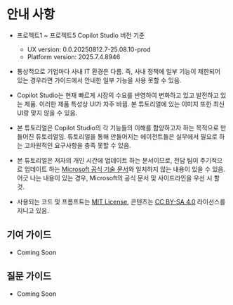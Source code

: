 # 안내 사항

- 프로젝트1 ~ 프로젝트5 Copilot Studio 버전 기준
  - UX version: 0.0.20250812.7-25.08.10-prod
  - Platform version: 2025.7.4.8946

- 통상적으로 기업마다 사내 IT 환경은 다름. 즉, 사내 정책에 일부 기능이 제한되어 있는 경우라면 가이드에서 안내한 일부 기능을 사용 못할 수 있음.

- Copilot Studio는 현재 빠르게 시장의 수요를 반영하여 변화하고 있고 발전하고 있는 제품. 이러한 제품 특성상 UI가 자주 바뀜. 본 튜토리얼에 있는 이미지 또한 최신 UI랑 맞지 않을 수 있음.

- 본 튜토리얼은 Copilot Studio의 각 기능들의 이해를 함양하고자 하는 목적으로 만들어진 튜토리얼임. 튜토리얼을 통해 만들어지는 에이전트들은 실무에서 필요로 하는 고차원적인 요구사항을 충족 못할 수 있음.

- 본 튜토리얼은 저자의 개인 시간에 업데이트 하는 문서이므로, 전담 팀이 주기적으로 업데이트 하는 [Microsoft 공식 기술 문서](https://learn.microsoft.com/en-us/microsoft-copilot-studio/)와 일치하지 않는 내용이 있을 수 있음. 어긋 나는 내용이 있는 경우, Microsoft의 공식 문서 및 사이드라인을 우선 시 할 것.

- 사용되는 코드 및 프롬프트는 [MIT License](https://github.com/Indie-Garage/copilot-studio/blob/main/LICENSE), 콘텐츠는 [CC BY-SA 4.0](https://creativecommons.org/licenses/by-sa/4.0/deed.en) 라이선스를 지니고 있음.

## 기여 가이드
- Coming Soon

## 질문 가이드
- Coming Soon